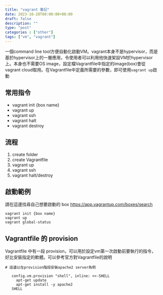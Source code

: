 ```yaml
---
title: "vagrant 筆記"
date: 2023-10-28T00:00:00+08:00
draft: false
description: ""
type: "post"
categories : ["other"]
tags: ["vm", "vagrant"]
---
```



一個command line tool方便自動化啟動VM。vagrant本身不是hypervisor，而是基於hypervisor上的一層應用，令使用者可以利用他快速架設VM於hypervisor上。本身也不需要OS image，設定檔Vagrantfile中指定的image(box)會從vagrant cloud取用。在Vagrantfile中定義所需要的參數，即可使用`vagrant up`啟動
## 常用指令
* vagrant init {box name}
* vagrant up
* vagrant ssh
* vagrant halt
* vagrant destroy

## 流程
1. create folder
2. create Vagrantfile
3. vagrant up
4. vagrant ssh
5. vagrant halt/destroy

## 啟動範例
請在這邊找尋自己想要啟動的 box https://app.vagrantup.com/boxes/search
```bash!
vagrant init {box name}
vagrant up
vagrant global-status
```

## Vagrantfile 的 provision
Vagrantfile 中有一段 provision，可以用於設定vm第一次啟動前要執行的指令，好比安裝指定的軟體。可以參考官方對Vagrantfile的說明
```vagrantfile!
# 這邊以在provision階段安裝apache2 server為例

   config.vm.provision "shell", inline: <<-SHELL
     apt-get update
     apt-get install -y apache2
   SHELL
```
